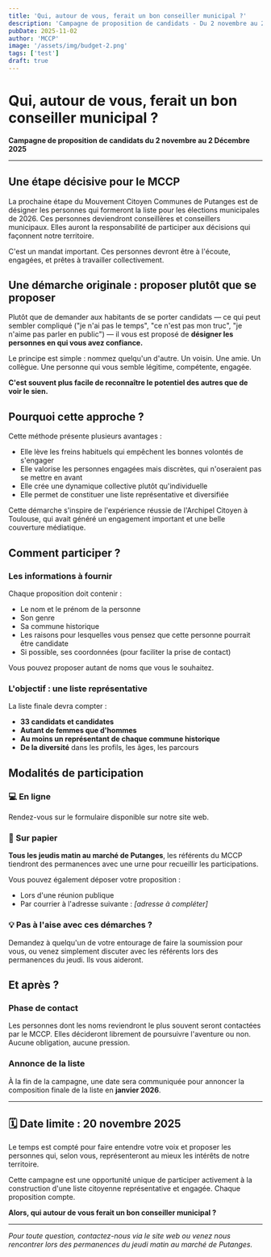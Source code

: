 ```yaml
---
title: 'Qui, autour de vous, ferait un bon conseiller municipal ?'
description: 'Campagne de proposition de candidats - Du 2 novembre au 2 Décembre 2025'
pubDate: 2025-11-02
author: 'MCCP'
image: '/assets/img/budget-2.png'
tags: ['test']
draft: true
---
```


# Qui, autour de vous, ferait un bon conseiller municipal ?

**Campagne de proposition de candidats du 2 novembre au 2 Décembre 2025**

---

## Une étape décisive pour le MCCP

La prochaine étape du Mouvement Citoyen Communes de Putanges est de désigner les personnes qui formeront la liste pour les élections municipales de 2026. Ces personnes deviendront conseillères et conseillers municipaux. Elles auront la responsabilité de participer aux décisions qui façonnent notre territoire.

C'est un mandat important. Ces personnes devront être à l'écoute, engagées, et prêtes à travailler collectivement.

## Une démarche originale : proposer plutôt que se proposer

Plutôt que de demander aux habitants de se porter candidats — ce qui peut sembler compliqué ("je n'ai pas le temps", "ce n'est pas mon truc", "je n'aime pas parler en public") — il vous est proposé de **désigner les personnes en qui vous avez confiance.**

Le principe est simple : nommez quelqu'un d'autre. Un voisin. Une amie. Un collègue. Une personne qui vous semble légitime, compétente, engagée.

**C'est souvent plus facile de reconnaître le potentiel des autres que de voir le sien.**

## Pourquoi cette approche ?

Cette méthode présente plusieurs avantages :

- Elle lève les freins habituels qui empêchent les bonnes volontés de s'engager
- Elle valorise les personnes engagées mais discrètes, qui n'oseraient pas se mettre en avant
- Elle crée une dynamique collective plutôt qu'individuelle
- Elle permet de constituer une liste représentative et diversifiée

Cette démarche s'inspire de l'expérience réussie de l'Archipel Citoyen à Toulouse, qui avait généré un engagement important et une belle couverture médiatique.

## Comment participer ?

### Les informations à fournir

Chaque proposition doit contenir :

- Le nom et le prénom de la personne
- Son genre
- Sa commune historique
- Les raisons pour lesquelles vous pensez que cette personne pourrait être candidate
- Si possible, ses coordonnées (pour faciliter la prise de contact)

Vous pouvez proposer autant de noms que vous le souhaitez.

### L'objectif : une liste représentative

La liste finale devra compter :

- **33 candidats et candidates**
- **Autant de femmes que d'hommes**
- **Au moins un représentant de chaque commune historique**
- **De la diversité** dans les profils, les âges, les parcours

## Modalités de participation

### 💻 En ligne

Rendez-vous sur le formulaire disponible sur notre site web.

### 📝 Sur papier

**Tous les jeudis matin au marché de Putanges**, les référents du MCCP tiendront des permanences avec une urne pour recueillir les participations.

Vous pouvez également déposer votre proposition :

- Lors d'une réunion publique
- Par courrier à l'adresse suivante : _[adresse à compléter]_

### 💡 Pas à l'aise avec ces démarches ?

Demandez à quelqu'un de votre entourage de faire la soumission pour vous, ou venez simplement discuter avec les référents lors des permanences du jeudi. Ils vous aideront.

## Et après ?

### Phase de contact

Les personnes dont les noms reviendront le plus souvent seront contactées par le MCCP. Elles décideront librement de poursuivre l'aventure ou non. Aucune obligation, aucune pression.

### Annonce de la liste

À la fin de la campagne, une date sera communiquée pour annoncer la composition finale de la liste en **janvier 2026**.

---

## 🗓️ Date limite : 20 novembre 2025

Le temps est compté pour faire entendre votre voix et proposer les personnes qui, selon vous, représenteront au mieux les intérêts de notre territoire.

Cette campagne est une opportunité unique de participer activement à la construction d'une liste citoyenne représentative et engagée. Chaque proposition compte.

**Alors, qui autour de vous ferait un bon conseiller municipal ?**

---

_Pour toute question, contactez-nous via le site web ou venez nous rencontrer lors des permanences du jeudi matin au marché de Putanges._
